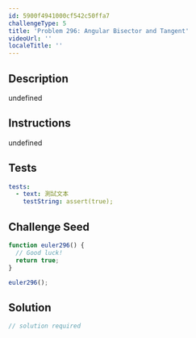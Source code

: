 ```yaml
---
id: 5900f4941000cf542c50ffa7
challengeType: 5
title: 'Problem 296: Angular Bisector and Tangent'
videoUrl: ''
localeTitle: ''
---
```


## Description
undefined

## Instructions
undefined

## Tests
<section id='tests'>

```yml
tests:
  - text: 測試文本
    testString: assert(true);

```

</section>

## Challenge Seed
<section id='challengeSeed'>

<div id='js-seed'>

```js
function euler296() {
  // Good luck!
  return true;
}

euler296();

```

</div>



</section>

## Solution
<section id='solution'>

```js
// solution required
```
</section>
